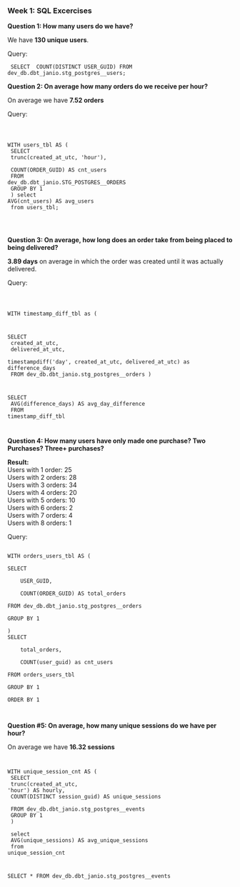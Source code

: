 ### Week 1: SQL Excercises
**Question 1: How many users do we have?**

We have **130  unique users**.

Query:

`
SELECT 
    COUNT(DISTINCT USER_GUID)
FROM dev_db.dbt_janio.stg_postgres__users;`

**Question 2: On average how many orders do we receive per hour?**

On average we have **7.52 orders** 

Query:

<code>

WITH users_tbl AS ( <br>
    SELECT  <br>
        trunc(created_at_utc, 'hour'), <br>
        COUNT(ORDER_GUID) AS cnt_users <br>
    FROM dev_db.dbt_janio.STG_POSTGRES__ORDERS <br>
    GROUP BY 1 <br>
)
select AVG(cnt_users) AS avg_users  <br>
from users_tbl;

</code>
<br>

**Question 3: On average, how long does an order take from being placed to being delivered?**

**3.89 days** on average in which the order was created until it was actually delivered.

Query:

<code>

WITH timestamp_diff_tbl as (

SELECT <br>
    created_at_utc, <br>
    delivered_at_utc, <br>
    timestampdiff('day', created_at_utc, delivered_at_utc) as difference_days <br>
FROM dev_db.dbt_janio.stg_postgres__orders
    )

SELECT <br>
    AVG(difference_days) AS avg_day_difference <br>
FROM timestamp_diff_tbl

</code>


**Question 4: How many users have only made one purchase? Two Purchases? Three+ purchases?**


**Result:** <br>
Users with 1 order: 25 <br>
Users with 2 orders: 28<br>
Users with 3 orders: 34 <br>
Users with 4 orders: 20 <br>
Users with 5 orders: 10 <br>
Users with 6 orders: 2 <br>
Users with 7 orders: 4 <br>
Users with 8 orders: 1 <br>


Query:

<code>
WITH orders_users_tbl AS ( <br>
SELECT  <br>
    USER_GUID, <br>
    COUNT(ORDER_GUID) AS total_orders <br>
FROM dev_db.dbt_janio.stg_postgres__orders <br>
GROUP BY 1 <br>
)
SELECT <br>
    total_orders, <br>
    COUNT(user_guid) as cnt_users <br>
FROM orders_users_tbl <br>
GROUP BY 1 <br>
ORDER BY 1 <br>

</code>


**Question #5: On average, how many unique sessions do we have per hour?** 

On average we have **16.32 sessions**
<code>

WITH unique_session_cnt AS ( <br>
    SELECT <br>
        trunc(created_at_utc, 'hour') AS hourly,<br>
        COUNT(DISTINCT session_guid) AS unique_sessions <br>
    FROM dev_db.dbt_janio.stg_postgres__events <br>
    GROUP BY 1   <br>
) <br>
select <br>
    AVG(unique_sessions) AS avg_unique_sessions <br>
from unique_session_cnt <br>

SELECT * FROM dev_db.dbt_janio.stg_postgres__events

</code>